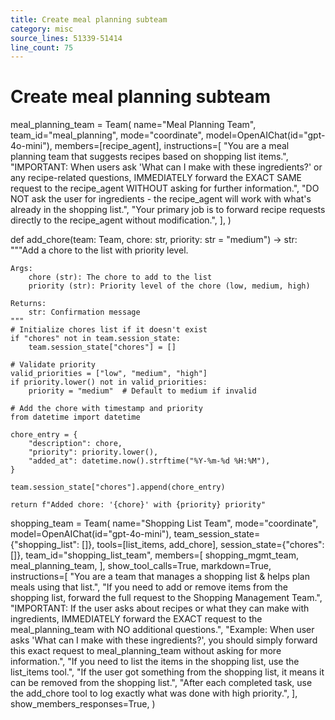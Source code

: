 ```yaml
---
title: Create meal planning subteam
category: misc
source_lines: 51339-51414
line_count: 75
---
```


# Create meal planning subteam
meal_planning_team = Team(
    name="Meal Planning Team",
    team_id="meal_planning",
    mode="coordinate",
    model=OpenAIChat(id="gpt-4o-mini"),
    members=[recipe_agent],
    instructions=[
        "You are a meal planning team that suggests recipes based on shopping list items.",
        "IMPORTANT: When users ask 'What can I make with these ingredients?' or any recipe-related questions, IMMEDIATELY forward the EXACT SAME request to the recipe_agent WITHOUT asking for further information.",
        "DO NOT ask the user for ingredients - the recipe_agent will work with what's already in the shopping list.",
        "Your primary job is to forward recipe requests directly to the recipe_agent without modification.",
    ],
)


def add_chore(team: Team, chore: str, priority: str = "medium") -> str:
    """Add a chore to the list with priority level.

    Args:
        chore (str): The chore to add to the list
        priority (str): Priority level of the chore (low, medium, high)

    Returns:
        str: Confirmation message
    """
    # Initialize chores list if it doesn't exist
    if "chores" not in team.session_state:
        team.session_state["chores"] = []

    # Validate priority
    valid_priorities = ["low", "medium", "high"]
    if priority.lower() not in valid_priorities:
        priority = "medium"  # Default to medium if invalid

    # Add the chore with timestamp and priority
    from datetime import datetime

    chore_entry = {
        "description": chore,
        "priority": priority.lower(),
        "added_at": datetime.now().strftime("%Y-%m-%d %H:%M"),
    }

    team.session_state["chores"].append(chore_entry)

    return f"Added chore: '{chore}' with {priority} priority"


shopping_team = Team(
    name="Shopping List Team",
    mode="coordinate",
    model=OpenAIChat(id="gpt-4o-mini"),
    team_session_state={"shopping_list": []},
    tools=[list_items, add_chore],
    session_state={"chores": []},
    team_id="shopping_list_team",
    members=[
        shopping_mgmt_team,
        meal_planning_team,
    ],
    show_tool_calls=True,
    markdown=True,
    instructions=[
        "You are a team that manages a shopping list & helps plan meals using that list.",
        "If you need to add or remove items from the shopping list, forward the full request to the Shopping Management Team.",
        "IMPORTANT: If the user asks about recipes or what they can make with ingredients, IMMEDIATELY forward the EXACT request to the meal_planning_team with NO additional questions.",
        "Example: When user asks 'What can I make with these ingredients?', you should simply forward this exact request to meal_planning_team without asking for more information.",
        "If you need to list the items in the shopping list, use the list_items tool.",
        "If the user got something from the shopping list, it means it can be removed from the shopping list.",
        "After each completed task, use the add_chore tool to log exactly what was done with high priority.",
    ],
    show_members_responses=True,
)

